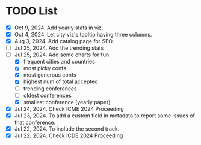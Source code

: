 # TODO List

- [x] Oct 9, 2024. Add yearly stats in viz.
- [x] Oct 4, 2024. Let city viz's tooltip having three columns.
- [x] Aug 3, 2024. Add catalog page for SEO.
- [ ] Jul 25, 2024. Add the trending stats
- [ ] Jul 25, 2024. Add some charts for fun
    - [x] frequent cities and countries
    - [x] most picky confs
    - [x] most generous confs
    - [x] highest num of total accepted
    - [ ] trending conferences
    - [ ] oldest conferences
    - [x] smallest conference (yearly paper)
- [x] Jul 24, 2024. Check ICME 2024 Proceeding
- [x] Jul 23, 2024. To add a custom field in metadata to report some issues of that conference.
- [x] Jul 22, 2024. To include the second track. 
- [x] Jul 22, 2024. Check ICDE 2024 Proceeding